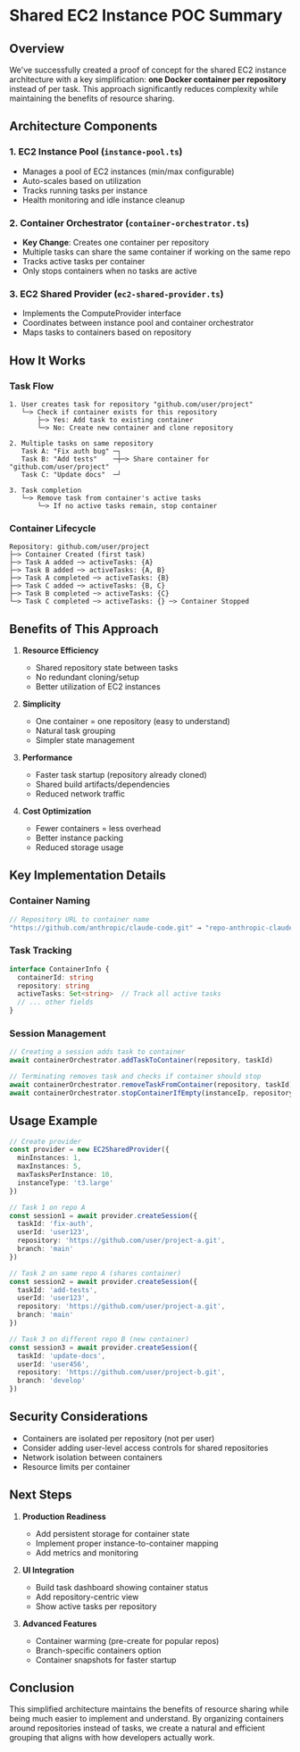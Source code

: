 # Shared EC2 Instance POC Summary

## Overview

We've successfully created a proof of concept for the shared EC2 instance architecture with a key simplification: **one Docker container per repository** instead of per task. This approach significantly reduces complexity while maintaining the benefits of resource sharing.

## Architecture Components

### 1. EC2 Instance Pool (`instance-pool.ts`)
- Manages a pool of EC2 instances (min/max configurable)
- Auto-scales based on utilization
- Tracks running tasks per instance
- Health monitoring and idle instance cleanup

### 2. Container Orchestrator (`container-orchestrator.ts`)
- **Key Change**: Creates one container per repository
- Multiple tasks can share the same container if working on the same repo
- Tracks active tasks per container
- Only stops containers when no tasks are active

### 3. EC2 Shared Provider (`ec2-shared-provider.ts`)
- Implements the ComputeProvider interface
- Coordinates between instance pool and container orchestrator
- Maps tasks to containers based on repository

## How It Works

### Task Flow
```
1. User creates task for repository "github.com/user/project"
   └─> Check if container exists for this repository
       ├─> Yes: Add task to existing container
       └─> No: Create new container and clone repository

2. Multiple tasks on same repository
   Task A: "Fix auth bug" ─┐
   Task B: "Add tests"    ─┼─> Share container for "github.com/user/project"
   Task C: "Update docs"  ─┘

3. Task completion
   └─> Remove task from container's active tasks
       └─> If no active tasks remain, stop container
```

### Container Lifecycle
```
Repository: github.com/user/project
├─> Container Created (first task)
├─> Task A added ─> activeTasks: {A}
├─> Task B added ─> activeTasks: {A, B}
├─> Task A completed ─> activeTasks: {B}
├─> Task C added ─> activeTasks: {B, C}
├─> Task B completed ─> activeTasks: {C}
└─> Task C completed ─> activeTasks: {} ─> Container Stopped
```

## Benefits of This Approach

1. **Resource Efficiency**
   - Shared repository state between tasks
   - No redundant cloning/setup
   - Better utilization of EC2 instances

2. **Simplicity**
   - One container = one repository (easy to understand)
   - Natural task grouping
   - Simpler state management

3. **Performance**
   - Faster task startup (repository already cloned)
   - Shared build artifacts/dependencies
   - Reduced network traffic

4. **Cost Optimization**
   - Fewer containers = less overhead
   - Better instance packing
   - Reduced storage usage

## Key Implementation Details

### Container Naming
```typescript
// Repository URL to container name
"https://github.com/anthropic/claude-code.git" → "repo-anthropic-claude-code-abc123"
```

### Task Tracking
```typescript
interface ContainerInfo {
  containerId: string
  repository: string
  activeTasks: Set<string>  // Track all active tasks
  // ... other fields
}
```

### Session Management
```typescript
// Creating a session adds task to container
await containerOrchestrator.addTaskToContainer(repository, taskId)

// Terminating removes task and checks if container should stop
await containerOrchestrator.removeTaskFromContainer(repository, taskId)
await containerOrchestrator.stopContainerIfEmpty(instanceIp, repository)
```

## Usage Example

```typescript
// Create provider
const provider = new EC2SharedProvider({
  minInstances: 1,
  maxInstances: 5,
  maxTasksPerInstance: 10,
  instanceType: 't3.large'
})

// Task 1 on repo A
const session1 = await provider.createSession({
  taskId: 'fix-auth',
  userId: 'user123',
  repository: 'https://github.com/user/project-a.git',
  branch: 'main'
})

// Task 2 on same repo A (shares container)
const session2 = await provider.createSession({
  taskId: 'add-tests',
  userId: 'user123',
  repository: 'https://github.com/user/project-a.git',
  branch: 'main'
})

// Task 3 on different repo B (new container)
const session3 = await provider.createSession({
  taskId: 'update-docs',
  userId: 'user456',
  repository: 'https://github.com/user/project-b.git',
  branch: 'develop'
})
```

## Security Considerations

- Containers are isolated per repository (not per user)
- Consider adding user-level access controls for shared repositories
- Network isolation between containers
- Resource limits per container

## Next Steps

1. **Production Readiness**
   - Add persistent storage for container state
   - Implement proper instance-to-container mapping
   - Add metrics and monitoring

2. **UI Integration**
   - Build task dashboard showing container status
   - Add repository-centric view
   - Show active tasks per repository

3. **Advanced Features**
   - Container warming (pre-create for popular repos)
   - Branch-specific containers option
   - Container snapshots for faster startup

## Conclusion

This simplified architecture maintains the benefits of resource sharing while being much easier to implement and understand. By organizing containers around repositories instead of tasks, we create a natural and efficient grouping that aligns with how developers actually work.